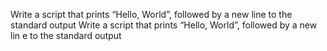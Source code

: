 Write a script that prints “Hello, World”, followed by a new line to the standard output
Write a script that prints “Hello, World”, followed by a new lin
e to the standard output
